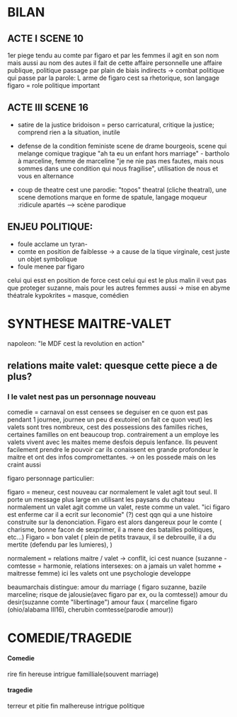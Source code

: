 # BILAN 
## ACTE I SCENE 10
1er piege tendu au comte par figaro et par les femmes
il agit en son nom mais aussi au nom des autes
il fait de cette affaire personnelle une affaire publique, politique
passage par plain de biais indirects -> combat politique qui passe par la parole: L arme de figaro cest sa rhetorique, son langage
figaro = role politique important

## ACTE III SCENE 16
- satire de la justice
bridoison = perso carricatural, critique la justice; comprend rien a la situation, inutile

- defense de la condition feministe
scene de drame bourgeois, scene qui melange comique tragique
"ah ta eu un enfant hors marriage" - bartholo à marceline, femme de marceline
"je ne nie pas mes fautes, mais nous sommes dans une condition qui nous fragilise", utilisation de nous et vous en alternance

- coup de theatre
cest une parodie: "topos" theatral (cliche theatral), une scene demotions
marque en forme de spatule, langage moqueur :ridicule
apartés
--> scène parodique


## ENJEU POLITIQUE:
- foule acclame un tyran-
- comte en position de faiblesse 
 -> a cause de la tique virginale, cest juste un objet symbolique
- foule menee par figaro

celui qui esst en position de force cest celui qui est le plus malin
il veut pas que proteger suzanne, mais pour les autres femmes aussi
-> mise en abyme théatrale
kypokrites = masque, comédien



# SYNTHESE MAITRE-VALET
napoleon: "le MDF cest la revolution en action"
## relations maite valet: quesque cette piece a de plus?

### I le valet nest pas un personnage nouveau
comedie = carnaval
on esst censees se deguiser en ce quon est pas pendant 1 journee, journee un peu d exutoire( on fait ce quon veut)
les valets sont tres nombreux, cest des possessions des familles riches, certaines familles on ent beaucoup trop.
contrairement a un employe les valets vivent avec les maites meme desfois depuis lenfance. Ils peuvent facilement prendre le pouvoir car ils conaissent en grande profondeur le maitre et ont des infos compromettantes.
-> on les possede mais on les craint aussi


figaro personnage particulier: 

figaro = meneur, cest nouveau car normalement le valet agit tout seul.
Il porte un  message plus large en utilisant les paysans du chateau
normalement un valet agit comme un valet, reste comme un valet.
"ici figaro est enferme car il a ecrit sur leconomie" (?)
cest qqn qui a une histoire construite sur la denonciation. Figaro est alors dangereux pour le comte ( charisme, bonne facon de sexprimer, il a mene des batailles politiques, etc...)
Figaro = bon valet ( plein de petits travaux, il se debrouille, il a du mertite (defendu par les lumieres), )

normalement = relations maitre / valet -> conflit,
ici cest nuance (suzanne - comtesse = harmonie, relations intersexes: on a jamais un valet homme + maitresse femme)
ici les valets ont une psychologie developpe

beaumarchais distingue:
 amour du marriage ( figaro suzanne, bazile marceline; risque de jalousie(avec figaro par ex, ou la comtesse)) 
 amour du desir(suzanne comte "libertinage")
 amour faux ( marceline figaro (ohio/alabama III16), cherubin comtesse(parodie amour))







# COMEDIE/TRAGEDIE

#### Comedie
 rire
 fin hereuse
 intrigue familliale(souvent marriage)
#### tragedie
 terreur et pitie
 fin malhereuse
 intrigue politique